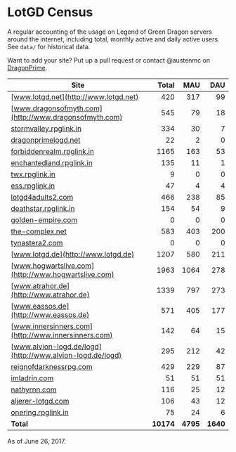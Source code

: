 # LotGD Census
A regular accounting of the usage on Legend of Green Dragon servers around the internet, including total, monthly active and daily active users. See `data/` for historical data.

Want to add your site? Put up a pull request or contact @austenmc on [DragonPrime](http://dragonprime.net).


Site | Total | MAU | DAU
--- | ---:| ---:| ---:
[www.lotgd.net](http://www.lotgd.net)|420|317|99
[www.dragonsofmyth.com](http://www.dragonsofmyth.com)|545|79|18
[stormvalley.rpglink.in](http://stormvalley.rpglink.in)|334|30|7
[dragonprimelogd.net](http://dragonprimelogd.net)|22|2|0
[forbiddenrealm.rpglink.in](http://forbiddenrealm.rpglink.in)|1165|163|53
[enchantedland.rpglink.in](http://enchantedland.rpglink.in)|135|11|1
[twx.rpglink.in](http://twx.rpglink.in)|9|0|0
[ess.rpglink.in](http://ess.rpglink.in)|47|4|4
[lotgd4adults2.com](http://lotgd4adults2.com)|466|238|85
[deathstar.rpglink.in](http://deathstar.rpglink.in)|154|54|9
[golden-empire.com](http://golden-empire.com)|0|0|0
[the-complex.net](http://the-complex.net)|583|403|200
[tynastera2.com](http://tynastera2.com)|0|0|0
[www.lotgd.de](http://www.lotgd.de)|1207|580|211
[www.hogwartslive.com](http://www.hogwartslive.com)|1963|1064|278
[www.atrahor.de](http://www.atrahor.de)|1339|797|273
[www.eassos.de](http://www.eassos.de)|571|405|177
[www.innersinners.com](http://www.innersinners.com)|142|64|15
[www.alvion-logd.de/logd](http://www.alvion-logd.de/logd)|295|212|42
[reignofdarknessrpg.com](http://reignofdarknessrpg.com)|429|229|87
[imladrin.com](http://imladrin.com)|51|51|51
[nathyrnn.com](http://nathyrnn.com)|116|25|12
[aljerer-lotgd.com](http://aljerer-lotgd.com)|106|43|12
[onering.rpglink.in](http://onering.rpglink.in)|75|24|6
**Total**|**10174**|**4795**|**1640**

As of June 26, 2017.
